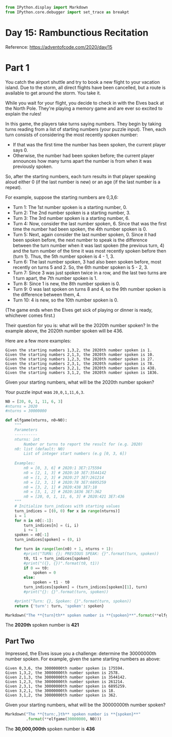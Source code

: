 ```python
from IPython.display import Markdown
from IPython.core.debugger import set_trace as breakpt
```

# Day 15: Rambunctious Recitation

Reference: https://adventofcode.com/2020/day/15

# Part 1

You catch the airport shuttle and try to book a new flight to your vacation island. Due to the storm, all direct flights have been cancelled, but a route is available to get around the storm. You take it.

While you wait for your flight, you decide to check in with the Elves back at the North Pole. They're playing a memory game and are ever so excited to explain the rules!

In this game, the players take turns saying numbers. They begin by taking turns reading from a list of starting numbers (your puzzle input). Then, each turn consists of considering the most recently spoken number:

- If that was the first time the number has been spoken, the current player says 0.
- Otherwise, the number had been spoken before; the current player announces how many turns apart the number is from when it was previously spoken.

So, after the starting numbers, each turn results in that player speaking aloud either 0 (if the last number is new) or an age (if the last number is a repeat).

For example, suppose the starting numbers are 0,3,6:

- Turn 1: The 1st number spoken is a starting number, 0.
- Turn 2: The 2nd number spoken is a starting number, 3.
- Turn 3: The 3rd number spoken is a starting number, 6.
- Turn 4: Now, consider the last number spoken, 6. Since that was the first time the number had been spoken, the 4th number spoken is 0.
- Turn 5: Next, again consider the last number spoken, 0. Since it had been spoken before, the next number to speak is the difference between the turn number when it was last spoken (the previous turn, 4) and the turn number of the time it was most recently spoken before then (turn 1). Thus, the 5th number spoken is 4 - 1, 3.
- Turn 6: The last number spoken, 3 had also been spoken before, most recently on turns 5 and 2. So, the 6th number spoken is 5 - 2, 3.
- Turn 7: Since 3 was just spoken twice in a row, and the last two turns are 1 turn apart, the 7th number spoken is 1.
- Turn 8: Since 1 is new, the 8th number spoken is 0.
- Turn 9: 0 was last spoken on turns 8 and 4, so the 9th number spoken is the difference between them, 4.
- Turn 10: 4 is new, so the 10th number spoken is 0.

(The game ends when the Elves get sick of playing or dinner is ready, whichever comes first.)

Their question for you is: what will be the 2020th number spoken? In the example above, the 2020th number spoken will be 436.

Here are a few more examples:

    Given the starting numbers 1,3,2, the 2020th number spoken is 1.
    Given the starting numbers 2,1,3, the 2020th number spoken is 10.
    Given the starting numbers 1,2,3, the 2020th number spoken is 27.
    Given the starting numbers 2,3,1, the 2020th number spoken is 78.
    Given the starting numbers 3,2,1, the 2020th number spoken is 438.
    Given the starting numbers 3,1,2, the 2020th number spoken is 1836.

Given your starting numbers, what will be the 2020th number spoken?

Your puzzle input was `20,0,1,11,6,3`.


```python
N0 = [20, 0, 1, 11, 6, 3]
#nturns = 2020
#nturns = 30000000

def elfgame(nturns, n0=N0):
    """
    Parameters
    ----------
    nturns: int
        Number or turns to report the result for (e.g. 2020)
    n0: list (default: N0)
        List of integer start numbers (e.g [0, 3, 6])
        
    Examples:
        n0 = [0, 3, 6] # 2020:1 3E7:175594
        n0 = [2, 1, 3] # 2020:10 3E7:3544142
        n0 = [1, 2, 3] # 2020:27 3E7:261214
        n0 = [2, 3, 1] # 2020:78 3E7:6895259
        n0 = [3, 2, 1] # 2020:438 3E7:18
        n0 = [3, 1, 2] # 2020:1836 3E7:362
        n0 = [20, 0, 1, 11, 6, 3] # 2020:421 3E7:436
    """
    # Initialize turn_indices with starting values
    turn_indices = [(0, 0) for x in range(nturns)]
    i = 1
    for n in n0[:-1]:
        turn_indices[n] = (i, i)
        i += 1
    spoken = n0[-1]
    turn_indices[spoken] = (0, i)

    for turn in range(len(n0) + 1, nturns + 1):
        #print("TURN: {}; PREVIOUS SPEAK: {}".format(turn, spoken))
        t0, t1 = turn_indices[spoken]
        #print("({}, {})".format(t0, t1))
        if 0 == t0:
            spoken = 0
        else:
            spoken = t1 - t0
        turn_indices[spoken] = (turn_indices[spoken][1], turn)
        #print("{}: {}".format(turn, spoken))

    #print("Turn: {}, Spoken: {}".format(turn, spoken))
    return {'turn': turn, 'spoken': spoken}
```


```python
Markdown("The **{turn}th** spoken number is **{spoken}**".format(**elfgame(2020, N0)))
```




The **2020th** spoken number is **421**



## Part Two

Impressed, the Elves issue you a challenge: determine the 30000000th number spoken. For example, given the same starting numbers as above:

    Given 0,3,6, the 30000000th number spoken is 175594.
    Given 1,3,2, the 30000000th number spoken is 2578.
    Given 2,1,3, the 30000000th number spoken is 3544142.
    Given 1,2,3, the 30000000th number spoken is 261214.
    Given 2,3,1, the 30000000th number spoken is 6895259.
    Given 3,2,1, the 30000000th number spoken is 18.
    Given 3,1,2, the 30000000th number spoken is 362.

Given your starting numbers, what will be the 30000000th number spoken?


```python
Markdown("The **{turn:,}th** spoken number is **{spoken}**"
         .format(**elfgame(30000000, N0)))
```




The **30,000,000th** spoken number is **436**




```python

```

